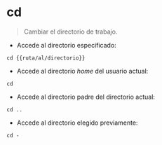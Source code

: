 # cd

> Cambiar el directorio de trabajo.

- Accede al directorio especificado:

`cd {{ruta/al/directorio}}`

- Accede al directorio *home* del usuario actual:

`cd`

- Accede al directorio padre del directorio actual:

`cd ..`

- Accede al directorio elegido previamente:

`cd -`
